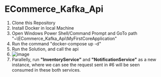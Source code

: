 # ECommerce_Kafka_Api

1. Clone this Repository
2. Install Docker in local Machine
3. Open Windows Power Shell/Command Prompt and GoTo path "~\ECommerce_Kafka_Api\MyFirstCoreApplication"
4. Run the command "docker-compose up -d"
5. Run the Solution, and call the api
6. ![image](https://github.com/user-attachments/assets/d0e65b92-a42e-417e-9b3b-2dbfbd23f0ac)
7. Parallelly, run **"InventoryService"** and **"NotificationService"** as a new instance, where we can see the request sent in #6 will be seen consumed in these both services.
